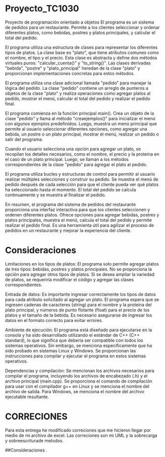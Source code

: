 # Proyecto_TC1030
Proyecto de programación orientado a objetos
El programa es un sistema de pedidos para un restaurante. Permite a los clientes seleccionar y ordenar diferentes platos, como bebidas, postres y platos principales, y calcular el total del pedido.

El programa utiliza una estructura de clases para representar los diferentes tipos de platos. La clase base es "plato", que tiene atributos comunes como el nombre, el tipo y el precio. Esta clase es abstracta y define dos métodos virtuales puros: "calcular_cuenta()" y "to_string()". Las clases derivadas "bebida", "postre" y "plato_principal" heredan de la clase "plato" y proporcionan implementaciones concretas para estos métodos.

El programa utiliza una clase adicional llamada "pedido" para manejar la lógica del pedido. La clase "pedido" contiene un arreglo de punteros a objetos de la clase "plato" y realiza operaciones como agregar platos al pedido, mostrar el menú, calcular el total del pedido y realizar el pedido final.

El programa comienza en la función principal main(). Crea un objeto de la clase "pedido" y llama al método "creaejemplos()" para inicializar el menú con algunos ejemplos predefinidos. Luego, muestra un menú principal que permite al usuario seleccionar diferentes opciones, como agregar una bebida, un postre o un plato principal, mostrar el menú, realizar un pedido o salir del programa.

Cuando el usuario selecciona una opción para agregar un plato, se recopilan los detalles necesarios, como el nombre, el precio y la proteína en el caso de un plato principal. Luego, se llaman a los métodos correspondientes de la clase "pedido" para agregar el plato al pedido.

El programa utiliza bucles y estructuras de control para permitir al usuario realizar múltiples selecciones y construir su pedido. Se muestra el menú de pedido después de cada selección para que el cliente pueda ver qué platos ha seleccionado hasta el momento. El total del pedido se calcula continuamente y se muestra al finalizar el pedido.

En resumen, el programa del sistema de pedidos del restaurante proporciona una interfaz interactiva para que los clientes seleccionen y ordenen diferentes platos. Ofrece opciones para agregar bebidas, postres y platos principales, muestra el menú, calcula el total del pedido y permite realizar el pedido final. Es una herramienta útil para agilizar el proceso de pedidos en un restaurante y mejorar la experiencia del cliente.


# Consideraciones
Limitaciones en los tipos de platos: El programa solo permite agregar platos de tres tipos: bebidas, postres y platos principales. No se proporciona la opción para agregar otros tipos de platos. Si se desea ampliar la variedad de platos, se requeriría modificar el código y agregar las clases correspondientes.

Entrada de datos: Es importante ingresar correctamente los tipos de datos para cada atributo solicitado al agregar un plato. El programa espera que se ingresen cadenas de caracteres (string) para el nombre y la proteína del plato principal, y números de punto flotante (float) para el precio de los platos y el tamaño de la bebida. Es necesario asegurarse de ingresar los datos en el formato correcto para evitar errores.

Ambiente de ejecución: El programa está diseñado para ejecutarse en la consola y ha sido desarrollado utilizando el estándar de C++ (C++ standard), lo que significa que debería ser compatible con todos los sistemas operativos. Sin embargo, se menciona específicamente que ha sido probado en sistemas Linux y Windows. Se proporcionan las instrucciones para compilar y ejecutar el programa en estos sistemas operativos.

Dependencias y compilación: Se mencionan los archivos necesarios para compilar el programa, incluyendo los archivos de encabezado (.h) y el archivo principal (main.cpp). Se proporciona el comando de compilación para usar con el compilador g++ en Linux y se menciona el nombre del archivo de salida. Para Windows, se menciona el nombre del archivo ejecutable resultante.



# CORRECIONES
Para esta entrega he modificado correciones que me hicieron llegar por medio de mi archivo de excel. Las correciones son mi UML y la sobrecarga y sobreescriturade metodos. 

 
 ##Consideraciones
. 
  
